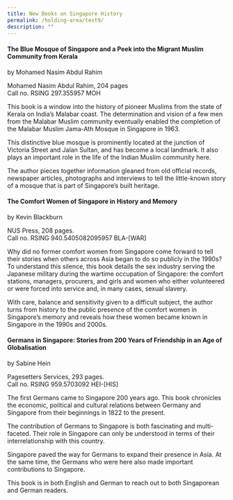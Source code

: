 ```yaml
---
title: New Books on Singapore History
permalink: /holding-area/test9/
description: ""
---
```

#### The Blue Mosque of Singapore and a Peek into the Migrant Muslim Community from Kerala
by Mohamed Nasim Abdul Rahim

Mohamed Nasim Abdul Rahim, 204 pages
<br>
Call no. RSING 297.355957 MOH

This book is a window into the history of pioneer Muslims from the state of Kerala on India’s Malabar coast. The determination and vision of a few men from the Malabar Muslim community eventually enabled the completion of the Malabar Muslim Jama-Ath Mosque in Singapore in 1963.

This distinctive blue mosque is prominently located at the junction of Victoria Street and Jalan Sultan, and has become a local landmark. It also plays an important role in the life of the Indian Muslim community here.

The author pieces together information gleaned from old official records, newspaper articles, photographs and interviews to tell the little-known story of a mosque that is part of Singapore’s built heritage.

#### The Comfort Women of Singapore in History and Memory
by Kevin Blackburn

NUS Press, 208 pages. <br>
Call no. RSING 940.5405082095957 BLA-[WAR]

Why did no former comfort women from Singapore come forward to tell their stories when others across Asia began to do so publicly in the 1990s? To understand this silence, this book details the sex industry serving the Japanese military during the wartime occupation of Singapore: the comfort stations, managers, procurers, and girls and women who either volunteered or were forced into service and, in many cases, sexual slavery. 

With care, balance and sensitivity given to a difficult subject, the author turns from history to the public presence of the comfort women in Singapore’s memory and reveals how these women became known in Singapore in the 1990s and 2000s.

#### Germans in Singapore: Stories from 200 Years of Friendship in an Age of Globalisation
by Sabine Hein 

Pagesetters Services, 293 pages. <br> Call no. RSING 959.5703092 HEI-[HIS]

The first Germans came to Singapore 200 years ago. This book chronicles the economic, political and cultural relations between Germany and Singapore from their beginnings in 1822 to the present.

The contribution of Germans to Singapore is both fascinating and multi-faceted. Their role in Singapore can only be understood in terms of their interrelationship with this country. 

Singapore paved the way for Germans to expand their presence in Asia. At the same time, the Germans who were here also made important contributions to Singapore. 

This book is in both English and German to reach out to both Singaporean and German readers.

